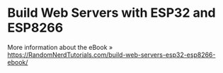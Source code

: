 # Build Web Servers with ESP32 and ESP8266

More information about the eBook » https://RandomNerdTutorials.com/build-web-servers-esp32-esp8266-ebook/
